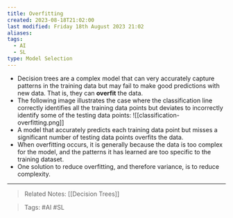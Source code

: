 ```yaml
---
title: Overfitting
created: 2023-08-18T21:02:00
last modified: Friday 18th August 2023 21:02
aliases: 
tags:
  - AI
  - SL
type: Model Selection
---
```

- Decision trees are a complex model that can very accurately capture patterns in the training data but may fail to make good predictions with new data. That is, they can **overfit** the data.
- The following image illustrates the case where the classification line correctly identifies all the training data points but deviates to incorrectly identify some of the testing data points:
![[classification-overfitting.png]]
- A model that accurately predicts each training data point but misses a significant number of testing data points overfits the data.
- When overfitting occurs, it is generally because the data is too complex for the model, and the patterns it has learned are too specific to the training dataset.
- One solution to reduce overfitting, and therefore variance, is to reduce complexity.
---
>Related Notes: [[Decision Trees]]

>Tags: #AI #SL 
